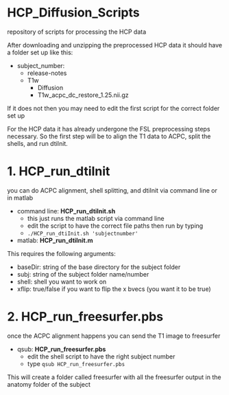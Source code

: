 # HCP_Diffusion_Scripts
repository of scripts for processing the HCP data

After downloading and unzipping the preprocessed HCP data it should have a folder set up like this:

- subject_number:
  - release-notes
  - T1w
    * Diffusion
    * T1w_acpc_dc_restore_1.25.nii.gz

If it does not then you may need to edit the first script for the correct folder set up

For the HCP data it has already undergone the FSL preprocessing steps necessary. So the first step will be to align the T1 data to ACPC, split the shells, and run dtiInit. 

# 1. HCP_run_dtiInit
you can do ACPC alignment, shell splitting, and dtiInit via command line or in matlab
- command line: **HCP_run_dtiInit.sh**
  - this just runs the matlab script via command line
  - edit the script to have the correct file paths then run by typing
  * ```./HCP_run_dtiInit.sh 'subjectnumber'```
- matlab: **HCP_run_dtiInit.m**

This requires the following arguments:
  - baseDir: string of the base directory for the subject folder
  - subj: string of the subject folder name/number
  - shell: shell you want to work on 
  - xflip: true/false if you want to flip the x bvecs (you want it to be true)

# 2. HCP_run_freesurfer.pbs
once the ACPC alignment happens you can send the T1 image to freesurfer
- qsub: **HCP_run_freesurfer.pbs**
  - edit the shell script to have the right subject number
  - type ```qsub HCP_run_freesurfer.pbs```
  
This will create a folder called freesurfer with all the freesurfer output in the anatomy folder of the subject
  
